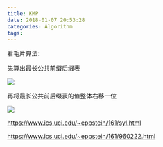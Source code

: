 ```yaml
---
title: KMP
date: 2018-01-07 20:53:28
categories: Algorithm
tags:
---
```


看毛片算法:

先算出最长公共前缀后缀表

![](http://img.blog.csdn.net/20140819173639786)

再将最长公共前后缀表的值整体右移一位

![](http://img.blog.csdn.net/20140819173649739)

https://www.ics.uci.edu/~eppstein/161/syl.html

https://www.ics.uci.edu/~eppstein/161/960222.html

